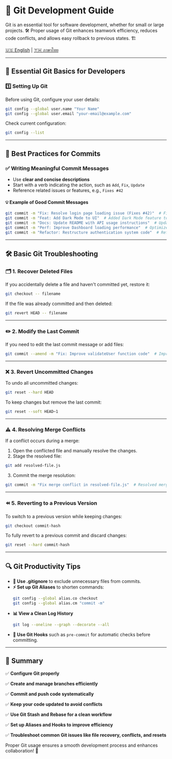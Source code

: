 # **🚀 Git Development Guide**

Git is an essential tool for software development, whether for small or large projects. 🛠️ Proper usage of Git enhances teamwork efficiency, reduces code conflicts, and allows easy rollback to previous states. 🏗️

[🇺🇸 English](README.md) | [🇹🇭 ภาษาไทย](README_th.md)

---

## **📌 Essential Git Basics for Developers**

### **1️⃣ Setting Up Git**
Before using Git, configure your user details:

```sh
git config --global user.name "Your Name"
git config --global user.email "your-email@example.com"
```

Check current configuration:
```sh
git config --list
```

---

## **📑 Best Practices for Commits**

### **✅ Writing Meaningful Commit Messages**
- Use **clear and concise descriptions**
- Start with a verb indicating the action, such as `Add`, `Fix`, `Update`
- Reference related issues or features, e.g., `Fixes #42`

#### **💡 Example of Good Commit Messages**
```sh
git commit -m "Fix: Resolve login page loading issue (Fixes #42)"  # Fixed login page loading issue (Fixes #42)
git commit -m "Feat: Add Dark Mode to UI"  # Added Dark Mode feature to UI
git commit -m "Docs: Update README with API usage instructions"  # Updated README with API usage details
git commit -m "Perf: Improve Dashboard loading performance"  # Optimized Dashboard loading speed
git commit -m "Refactor: Restructure authentication system code"  # Refactored authentication system code structure
```

---

## **🛠️ Basic Git Troubleshooting**

### **🗂️ 1. Recover Deleted Files**
If you accidentally delete a file and haven't committed yet, restore it:
```sh
git checkout -- filename
```

If the file was already committed and then deleted:
```sh
git revert HEAD -- filename
```

---

### **✏️ 2. Modify the Last Commit**
If you need to edit the last commit message or add files:
```sh
git commit --amend -m "Fix: Improve validateUser function code"  # Improved validateUser function code
```

---

### **❌ 3. Revert Uncommitted Changes**
To undo all uncommitted changes:
```sh
git reset --hard HEAD
```

To keep changes but remove the last commit:
```sh
git reset --soft HEAD~1
```

---

### **⚠️ 4. Resolving Merge Conflicts**
If a conflict occurs during a merge:
1. Open the conflicted file and manually resolve the changes.
2. Stage the resolved file:
```sh
git add resolved-file.js
```
3. Commit the merge resolution:
```sh
git commit -m "Fix merge conflict in resolved-file.js"  # Resolved merge conflict in resolved-file.js
```

---

### **⏪ 5. Reverting to a Previous Version**
To switch to a previous version while keeping changes:
```sh
git checkout commit-hash
```

To fully revert to a previous commit and discard changes:
```sh
git reset --hard commit-hash
```

---

## **🔍 Git Productivity Tips**

- **🛑 Use .gitignore** to exclude unnecessary files from commits.
- **⚡ Set up Git Aliases** to shorten commands:
  ```sh
  git config --global alias.co checkout
  git config --global alias.cm "commit -m"
  ```
- **📊 View a Clean Log History**
  ```sh
  git log --oneline --graph --decorate --all
  ```
- **🔄 Use Git Hooks** such as `pre-commit` for automatic checks before committing.

---

## **🎯 Summary**
✅ **Configure Git properly**

✅ **Create and manage branches efficiently**

✅ **Commit and push code systematically**

✅ **Keep your code updated to avoid conflicts**

✅ **Use Git Stash and Rebase for a clean workflow**

✅ **Set up Aliases and Hooks to improve efficiency**

✅ **Troubleshoot common Git issues like file recovery, conflicts, and resets**

Proper Git usage ensures a smooth development process and enhances collaboration! 🚀


